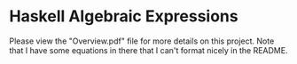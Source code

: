 # Haskell Algebraic Expressions
Please view the "Overview.pdf" file for more details on this project. Note that I have some
equations in there that I can't format nicely in the README.
